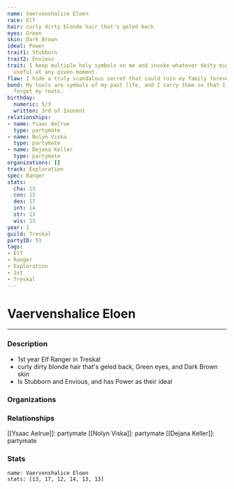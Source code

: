 ```yaml
---
name: Vaervenshalice Eloen
race: Elf
hair: curly dirty blonde hair that's geled back
eyes: Green
skin: Dark Brown
ideal: Power
trait1: Stubborn
trait2: Envious
trait: I keep multiple holy symbols on me and invoke whatever deity might come in
  useful at any given moment.
flaw: I hide a truly scandalous secret that could ruin my family forever.
bond: My tools are symbols of my past life, and I carry them so that I will never
  forget my roots.
birthday:
  numeric: 5/3
  written: 3rd of Iounent
relationships:
- name: Ysaac Aelrue
  type: partymate
- name: Nolyn Viska
  type: partymate
- name: Dejana Keller
  type: partymate
organizations: []
track: Exploration
spec: Ranger
stats:
  cha: 13
  con: 12
  dex: 17
  int: 14
  str: 13
  wis: 13
year: 1
guild: Treskal
partyID: 51
tags:
- Elf
- Ranger
- Exploration
- 1st
- Treskal
---
```

# Vaervenshalice Eloen
---
### Description
- 1st year Elf Ranger in Treskal
- curly dirty blonde hair that's geled back, Green eyes, and Dark Brown skin
- Is Stubborn and Envious, and has Power as their ideal

### Organizations
### Relationships
[[Ysaac Aelrue]]: partymate
[[Nolyn Viska]]: partymate
[[Dejana Keller]]: partymate
### Stats
```statblock
name: Vaervenshalice Eloen
stats: [13, 17, 12, 14, 13, 13]
```